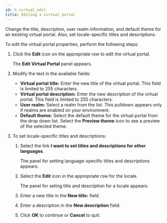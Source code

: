```yaml
---
id: h_virtual_edit
title: Editing a virtual portal
---
```





Change the title, description, user realm information, and default theme for an existing virtual portal. Also, set locale-specific titles and descriptions.

To edit the virtual portal properties, perform the following steps:

1.  Click the **Edit** icon on the appropriate row to edit the virtual portal.

    The **Edit Virtual Portal** panel appears.

2.  Modify the text in the available fields:

    -   **Virtual portal title:** Enter the new title of the virtual portal. This field is limited to 255 characters.
    -   **Virtual portal description:** Enter the new description of the virtual portal. This field is limited to 255 characters.
    -   **User realm:** Select a realm from the list. This pulldown appears only if realms are enabled on your environment.
    -   **Default theme:** Select the default theme for the virtual portal from the drop down list. Select the **Preview theme** icon to see a preview of the selected theme.
3.  To set locale-specific titles and descriptions:

    1.  Select the link **I want to set titles and descriptions for other languages**.

        The panel for setting language-specific titles and descriptions appears.

    2.  Select the **Edit** icon in the appropriate row for the locale.

        The panel for seting title and description for a locale appears.

    3.  Enter a new title in the **New title:** field.

    4.  Enter a description in the **New description** field.

    5.  Click **OK** to continue or **Cancel** to quit.


